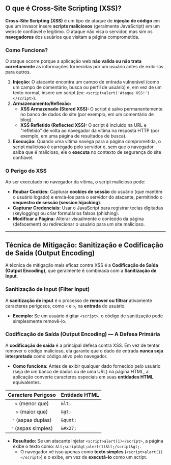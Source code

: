 
## O que é Cross-Site Scripting (XSS)?

**Cross-Site Scripting (XSS)** é um tipo de ataque de **injeção de código** em que um invasor insere **scripts maliciosos** (geralmente JavaScript) em um website confiável e legítimo. O ataque não visa o servidor, mas sim os **navegadores** dos usuários que visitam a página comprometida.

### Como Funciona?

O ataque ocorre porque a aplicação web **não valida ou não trata corretamente** as informações fornecidas por um usuário antes de exibi-las para outros.

1.  **Injeção:** O atacante encontra um campo de entrada vulnerável (como um campo de comentário, busca ou perfil de usuário) e, em vez de um texto normal, insere um script (ex: `<script>alert('Ataque XSS!')</script>`).
2.  **Armazenamento/Reflexão:**
    * **XSS Armazenado (Stored XSS):** O script é salvo permanentemente no banco de dados do site (por exemplo, em um comentário de blog).
    * **XSS Refletido (Reflected XSS):** O script é incluído na URL e "refletido" de volta ao navegador da vítima na resposta HTTP (por exemplo, em uma página de resultados de busca).
3.  **Execução:** Quando uma vítima navega para a página comprometida, o script malicioso é carregado pelo servidor e, sem que o navegador saiba que é malicioso, ele o **executa** no contexto de segurança do site confiável.

### O Perigo do XSS

Ao ser executado no navegador da vítima, o script malicioso pode:

* **Roubar Cookies:** Capturar **cookies de sessão** do usuário (que mantêm o usuário logado) e enviá-los para o servidor do atacante, permitindo o **sequestro de sessão (session hijacking)**.
* **Capturar Credenciais:** Usar o JavaScript para registrar teclas digitadas (keylogging) ou criar formulários falsos (phishing).
* **Modificar a Página:** Alterar visualmente o conteúdo da página (defacement) ou redirecionar o usuário para um site malicioso.

---

## Técnica de Mitigação: Sanitização e Codificação de Saída (Output Encoding)

A técnica de mitigação mais eficaz contra XSS é a **Codificação de Saída (Output Encoding)**, que geralmente é combinada com a **Sanitização de Input**.

### Sanitização de Input (Filter Input)

A **sanitização de input** é o processo de **remover ou filtrar** ativamente caracteres perigosos, como `<` e `>`, na **entrada** do usuário.

* **Exemplo:** Se um usuário digitar `<script>`, o código de sanitização pode simplesmente removê-lo.

### Codificação de Saída (Output Encoding) — A Defesa Primária

A **codificação de saída** é a principal defesa contra XSS. Em vez de tentar remover o código malicioso, ela garante que o dado de entrada **nunca seja interpretado** como código ativo pelo navegador.

* **Como funciona:** Antes de exibir qualquer dado fornecido pelo usuário (seja de um banco de dados ou de uma URL) na página HTML, a aplicação converte caracteres especiais em suas **entidades HTML** equivalentes.

| Caractere Perigoso | Entidade HTML |
| :----------------: | :------------ |
| `<` (menor que)    | `&lt;`        |
| `>` (maior que)    | `&gt;`        |
| `"` (aspas duplas) | `&quot;`      |
| `'` (aspas simples) | `&#x27;`      |

* **Resultado:** Se um atacante injetar `<script>alert(1)</script>`, a página exibe o texto como: `&lt;script&gt;alert(1)&lt;/script&gt;`.
    * O navegador vê isso apenas como **texto simples** (`<script>alert(1)</script>`) e o exibe, em vez de **executá-lo** como um script.